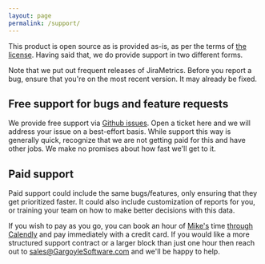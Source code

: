 ```yaml
---
layout: page
permalink: /support/
---
```

This product is open source as is provided as-is, as per the terms of [the license](https://github.com/mikebowler/jirametrics?tab=Apache-2.0-1-ov-file#readme). Having said that, we do provide support in two different forms.

Note that we put out frequent releases of JiraMetrics. Before you report a bug, ensure that you're on the most recent version. It may already be fixed.

## Free support for bugs and feature requests

We provide free support via [Github issues](https://github.com/mikebowler/jirametrics/issues). Open a ticket here and we will address your issue on a best-effort basis. While support this way is generally quick, recognize that we are not getting paid for this and have other jobs. We make no promises about how fast we'll get to it.

## Paid support

Paid support could include the same bugs/features, only ensuring that they get prioritized faster. It could also include customization of reports for you, or training your team on how to make better decisions with this data.

If you wish to pay as you go, you can book an hour of [Mike's](https://mikebowler.ca) time [through Calendly](https://calendly.com/mikebowler/coaching-consulting) and pay immediately with a credit card. If you would like a more structured support contract or a larger block than just one hour then reach out to [sales@GargoyleSoftware.com](mailto:sales@GargoyleSoftware.com) and we'll be happy to help.
